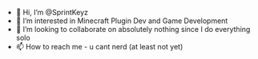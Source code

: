 - 👋 Hi, I’m @SprintKeyz
- 👀 I’m interested in Minecraft Plugin Dev and Game Development
- 💞️ I’m looking to collaborate on absolutely nothing since I do everything solo
- 📫 How to reach me - u cant nerd (at least not yet)

<!---
SprintKeyz/SprintKeyz is a ✨ special ✨ repository because its `README.md` (this file) appears on your GitHub profile.
You can click the Preview link to take a look at your changes.
--->
